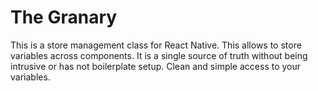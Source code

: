 # The Granary
This is a store management class for React Native. This allows to store variables across components. It is a single source of truth without being intrusive or has not boilerplate setup. Clean and simple access to your variables. 
